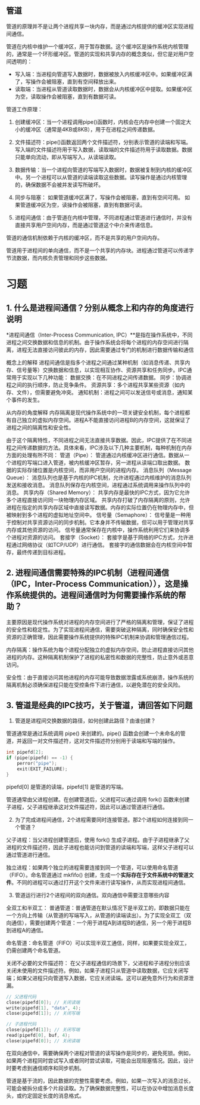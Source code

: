 
## 管道

管道的原理并不是让两个进程共享一块内存，而是通过内核提供的缓冲区实现进程间通信。

管道在内核中维护一个缓冲区，用于暂存数据。这个缓冲区是操作系统内核管理的，通常是一个环形缓冲区。管道的实现和共享内存的概念类似，但它是对用户空间透明的：
 + 写入端：当进程向管道写入数据时，数据被放入内核缓冲区中。如果缓冲区满了，写操作会被阻塞，直到有空间释放出来。
 + 读取端：当进程从管道读取数据时，数据会从内核缓冲区中提取。如果缓冲区为空，读取操作会被阻塞，直到有数据可读。

管道工作原理：
  1. 创建缓冲区：当一个进程调用pipe()函数时，内核会在内存中创建一个固定大小的缓冲区（通常是4KB或8KB），用于在进程之间传递数据。

  2. 文件描述符：pipe()函数返回两个文件描述符，分别表示管道的读端和写端。写入端的文件描述符用于写入数据，读取端的文件描述符用于读取数据。数据只能单向流动，即从写端写入，从读端读取。

  3. 数据传输：当一个进程向管道的写端写入数据时，数据被复制到内核的缓冲区中。另一个进程可以从管道的读端读取这些数据。读写操作是通过内核管理的，确保数据不会被并发读写所破坏。
   
  4. 同步与阻塞：
    如果管道缓冲区满了，写操作会被阻塞，直到有空间可用。
    如果管道缓冲区为空，读操作会被阻塞，直到有数据可读。
  
  5. 进程间通信：由于管道在内核中管理，不同进程通过管道进行通信时，并没有直接共享用户空间内存，而是通过管道这个中介来传递信息。

管道的通信机制依赖于内核的缓冲区，而不是共享的用户空间内存。

管道用于进程间的单向通信，而不是一个共享的内存块。进程通过管道可以传递字节流数据，而内核负责管理和同步这些数据。

# 习题
## 1. 什么是进程间通信？分别从概念上和内存的角度进行说明
*进程间通信（Inter-Process Communication, IPC）**是指在操作系统中，不同进程之间交换数据和信息的机制。由于操作系统会将每个进程的内存空间进行隔离，进程无法直接访问彼此的内存，因此需要通过专门的机制进行数据传输和通信

概念上的解释
  进程间通信是指多个进程之间通过某种机制（如消息传递、共享内存、信号量等）交换数据和信息，以实现相互协作、资源共享和任务同步。IPC通常用于实现以下几种功能：
  数据交换：在不同进程之间传递数据。
  同步：协调进程之间的执行顺序，防止竞争条件。
  资源共享：多个进程共享某些资源（如内存、文件），但需要避免冲突。
  通知机制：进程之间可以发送信号或消息，通知某个事件的发生。

从内存的角度解释
  内存隔离是现代操作系统中的一项关键安全机制，每个进程都有自己独立的虚拟内存空间。进程A不能直接访问进程B的内存空间，这就保证了进程之间的隔离性和安全性。

  由于这个隔离特性，不同进程之间无法直接共享数据。因此，IPC提供了在不同进程之间传递数据的方法。具体来看，IPC涉及以下几种主要机制，每种机制在内存方面的处理有所不同：
管道（Pipe）：
   管道通过内核缓冲区进行通信。数据从一个进程的写端口进入管道，被内核缓冲区暂存，另一进程从读端口取出数据。 
   数据的实际存储位置是内核空间，而非用户空间的进程内存。
消息队列（Message Queue）：
  消息队列也是基于内核的IPC机制，允许进程通过内核维护的消息队列发送和接收消息。
  消息队列保存在内核空间，进程通过系统调用来操作队列中的消息。
共享内存（Shared Memory）：
  共享内存是最快的IPC方式，因为它允许多个进程直接访问同一块物理内存区域。
  共享内存打破了内存隔离的原则，允许进程在指定的共享内存区域中直接读写数据。内存的实际位置仍在物理内存中，但被映射到多个进程的虚拟地址空间中。
信号量（Semaphore）：
  信号量是一种用于控制对共享资源访问的同步机制。它本身并不传输数据，但可以用于管理对共享内存或其他资源的访问。
  信号量通常保存在内核中，操作系统利用它们来协调多个进程对资源的访问。
套接字（Socket）：
  套接字是基于网络的IPC方式，允许进程通过网络协议（如TCP/UDP）进行通信。
  套接字的通信数据会在内核空间中暂存，最终传递到目标进程。


## 2. 进程间通信需要特殊的IPC机制（进程间通信（IPC，Inter-Process Communication）），这是操作系统提供的。进程间通信时为何需要操作系统的帮助？
主要原因是现代操作系统对进程的内存空间进行了严格的隔离和管理，保证了进程的安全性和稳定性。为了实现进程间通信，需要突破这种隔离，同时确保安全性和资源的正确管理，因此需要操作系统提供的特殊IPC机制来协调和管理通信过程。

内存隔离：操作系统为每个进程分配独立的虚拟内存空间，防止进程直接访问其他进程的内存。这种隔离机制保护了进程的私密性和数据的完整性，防止意外或恶意访问。

安全性：由于直接访问其他进程的内存可能导致数据泄露或系统崩溃，操作系统的隔离机制必须确保进程只能在受控条件下进行通信，以避免潜在的安全风险。



## 3. 管道是经典的IPC技巧，关于管道，请回答如下问题
1. 管道是进程间交换数据的路径，如何创建此路径？由谁创建？

管道通常是通过系统调用 pipe() 来创建的。pipe() 函数会创建一个未命名的管道，并返回一对文件描述符，这对文件描述符分别用于读端和写端的操作。
```cpp
int pipefd[2];
if (pipe(pipefd) == -1) {
    perror("pipe");
    exit(EXIT_FAILURE);
}
```
pipefd[0] 是管道的读端，pipefd[1] 是管道的写端。

管道通常由父进程创建。在创建管道后，父进程可以通过调用 fork() 函数来创建子进程，父子进程继承这对文件描述符，因此可以通过管道进行通信。

2. 为了完成进程间通信，2个进程需要同时连接管道。那2个进程如何连接到同一个管道？

父子进程：当父进程创建管道后，使用 fork() 生成子进程。由于子进程继承了父进程的文件描述符，因此子进程也能访问到管道的读端和写端，这样父子进程可以通过管道进行通信。

独立进程：如果两个独立的进程需要连接到同一个管道，可以使用命名管道（FIFO）。命名管道通过 mkfifo() 创建，生成一个**实际存在于文件系统中的管道文件**。不同的进程可以通过打开这个文件来进行读写操作，从而实现进程间通信。

3. 管道运行进行2个进程间的双向通信。双向通信中需要注意哪些内容

全双工和半双工：
 普通管道：普通管道在默认情况下是半双工的，即数据只能在一个方向上传输（从管道的写端写入，从管道的读端读出）。为了实现全双工（双向通信），需要创建两个管道：一个用于进程A到进程B的通信，另一个用于进程B到进程A的通信。

 命名管道：命名管道（FIFO）可以实现半双工通信，同样，如果要实现全双工，仍需创建两个命名管道。

关闭不必要的文件描述符：
  在父子进程通信的场景下，父进程和子进程分别应该关闭未使用的文件描述符。例如，如果子进程只从管道中读取数据，它应关闭写端；如果父进程只向管道写入数据，它应关闭读端。这可以避免意外行为和资源泄漏。
```cpp
// 父进程代码
close(pipefd[0]); // 关闭读端
write(pipefd[1], "data", 4);
close(pipefd[1]); // 关闭写端

// 子进程代码
close(pipefd[1]); // 关闭写端
read(pipefd[0], buf, 4);
close(pipefd[0]); // 关闭读端

```
在双向通信中，需要确保两个进程对管道的读写操作是同步的，避免死锁。例如，如果两个进程同时尝试写入或者同时尝试读取，可能会出现阻塞情况。因此，设计时要考虑到通信顺序和同步机制。

管道是基于流的，因此数据的完整性需要考虑。例如，如果一次写入的消息过长，可能会被拆分成多个片段读取。为了确保数据完整性，可以在协议中增加消息长度头，或约定固定长度的消息格式。
